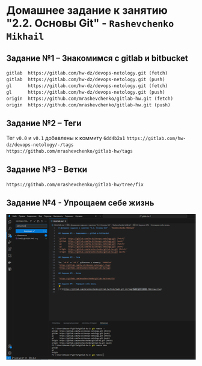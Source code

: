 # Домашнее задание к занятию "2.2. Основы Git" - `Rashevchenko Mikhail`

## Задание №1 – Знакомимся с gitlab и bitbucket  

`gitlab  https://gitlab.com/hw-dz/devops-netology.git (fetch)`   
`gitlab  https://gitlab.com/hw-dz/devops-netology.git (push)`   
`gl      https://gitlab.com/hw-dz/devops-netology.git (fetch)`   
`gl      https://gitlab.com/hw-dz/devops-netology.git (push)`   
`origin  https://github.com/mrashevchenko/gitlab-hw.git (fetch)`    
`origin  https://github.com/mrashevchenko/gitlab-hw.git (push) `   

## Задание №2 – Теги 

Тег `v0.0` и `v0.1` добавлены к коммиту `6dd4b2a1` 
`https://gitlab.com/hw-dz/devops-netology/-/tags`    
`https://github.com/mrashevchenko/gitlab-hw/tags`    

## Задание №3 – Ветки 

`https://github.com/mrashevchenko/gitlab-hw/tree/fix` 

## Задание №4 - Упрощаем себе жизнь 

 ![](https://github.com/mrashevchenko/gitlab-hw/blob/hw02-git-02/img/hw02-git-0201.PNG?raw=true)  
